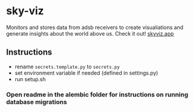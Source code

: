 # sky-viz
Monitors and stores data from adsb receivers to create visualiations and generate insights about the world above us.
Check it out! [skyviz.app](skyviz.app)

## Instructions
- rename `secrets.template.py` to `secrets.py`
- set environment variable if needed (defined in settings.py)
- run setup.sh

### Open readme in the alembic folder for instructions on running database migrations
